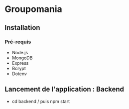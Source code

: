 # Groupomania

## Installation 
### Pré-requis
- Node.js 
- MongoDB
- Express
- Bcrypt
- Dotenv

## Lancement de l'application : Backend
- cd backend / puis npm start





